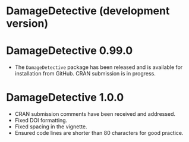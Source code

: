 # DamageDetective (development version)

# DamageDetective 0.99.0

- The `DamageDetective` package has been released and is available for  
  installation from GitHub. CRAN submission is in progress.

# DamageDetective 1.0.0  

- CRAN submission comments have been received and addressed.  
- Fixed DOI formatting.  
- Fixed spacing in the vignette.  
- Ensured code lines are shorter than 80 characters for good practice.  
